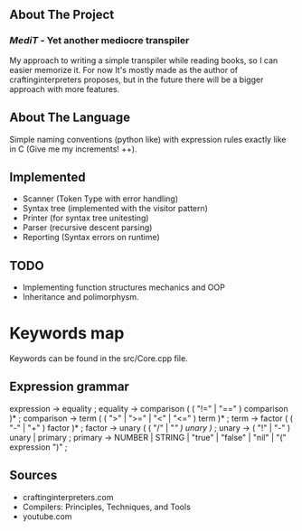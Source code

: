## About The Project
### *MediT* - Yet another mediocre transpiler
My approach to writing a simple transpiler while reading books, so I can easier memorize it.
For now It's mostly made as the author of craftinginterpreters proposes, but in the future there will be a bigger approach with more features.

## About The Language
 Simple naming conventions (python like) with expression rules exactly like in C (Give me my increments! ++).

## Implemented
- Scanner (Token Type with error handling)
- Syntax tree (implemented with the visitor pattern)
- Printer (for syntax tree unitesting)
- Parser (recursive descent parsing)
- Reporting (Syntax errors on runtime)

## TODO
- Implementing function structures mechanics and OOP
- Inheritance and polimorphysm.


# Keywords map

Keywords can be found in the src/Core.cpp file.

## Expression grammar

expression     → equality ;
equality       → comparison ( ( "!=" | "==" ) comparison )* ;
comparison     → term ( ( ">" | ">=" | "<" | "<=" ) term )* ;
term           → factor ( ( "-" | "+" ) factor )* ;
factor         → unary ( ( "/" | "*" ) unary )* ;
unary          → ( "!" | "-" ) unary
               | primary ;
primary        → NUMBER | STRING | "true" | "false" | "nil"
               | "(" expression ")" ;

## Sources 
- craftinginterpreters.com
- Compilers: Principles, Techniques, and Tools
- youtube.com

